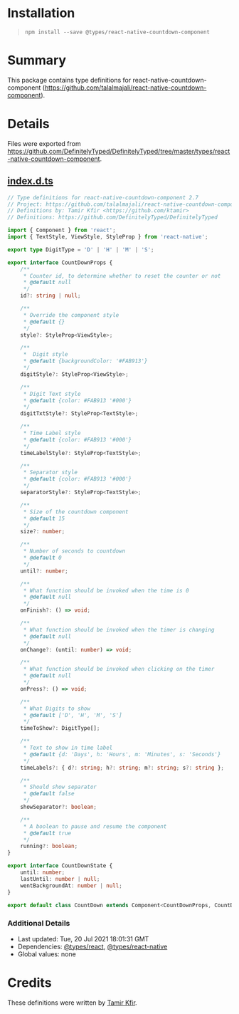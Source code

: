 # Installation
> `npm install --save @types/react-native-countdown-component`

# Summary
This package contains type definitions for react-native-countdown-component (https://github.com/talalmajali/react-native-countdown-component).

# Details
Files were exported from https://github.com/DefinitelyTyped/DefinitelyTyped/tree/master/types/react-native-countdown-component.
## [index.d.ts](https://github.com/DefinitelyTyped/DefinitelyTyped/tree/master/types/react-native-countdown-component/index.d.ts)
````ts
// Type definitions for react-native-countdown-component 2.7
// Project: https://github.com/talalmajali/react-native-countdown-component
// Definitions by: Tamir Kfir <https://github.com/ktamir>
// Definitions: https://github.com/DefinitelyTyped/DefinitelyTyped

import { Component } from 'react';
import { TextStyle, ViewStyle, StyleProp } from 'react-native';

export type DigitType = 'D' | 'H' | 'M' | 'S';

export interface CountDownProps {
    /**
     * Counter id, to determine whether to reset the counter or not
     * @default null
     */
    id?: string | null;

    /**
     * Override the component style
     * @default {}
     */
    style?: StyleProp<ViewStyle>;

    /**
     *  Digit style
     * @default {backgroundColor: '#FAB913'}
     */
    digitStyle?: StyleProp<ViewStyle>;

    /**
     * Digit Text style
     * @default {color: #FAB913 '#000'}
     */
    digitTxtStyle?: StyleProp<TextStyle>;

    /**
     * Time Label style
     * @default {color: #FAB913 '#000'}
     */
    timeLabelStyle?: StyleProp<TextStyle>;

    /**
     * Separator style
     * @default {color: #FAB913 '#000'}
     */
    separatorStyle?: StyleProp<TextStyle>;

    /**
     * Size of the countdown component
     * @default 15
     */
    size?: number;

    /**
     * Number of seconds to countdown
     * @default 0
     */
    until?: number;

    /**
     * What function should be invoked when the time is 0
     * @default null
     */
    onFinish?: () => void;

    /**
     * What function should be invoked when the timer is changing
     * @default null
     */
    onChange?: (until: number) => void;

    /**
     * What function should be invoked when clicking on the timer
     * @default null
     */
    onPress?: () => void;

    /**
     * What Digits to show
     * @default ['D', 'H', 'M', 'S']
     */
    timeToShow?: DigitType[];

    /**
     * Text to show in time label
     * @default {d: 'Days', h: 'Hours', m: 'Minutes', s: 'Seconds'}
     */
    timeLabels?: { d?: string; h?: string; m?: string; s?: string };

    /**
     * Should show separator
     * @default false
     */
    showSeparator?: boolean;

    /**
     * A boolean to pause and resume the component
     * @default true
     */
    running?: boolean;
}

export interface CountDownState {
    until: number;
    lastUntil: number | null;
    wentBackgroundAt: number | null;
}

export default class CountDown extends Component<CountDownProps, CountDownState> {}

````

### Additional Details
 * Last updated: Tue, 20 Jul 2021 18:01:31 GMT
 * Dependencies: [@types/react](https://npmjs.com/package/@types/react), [@types/react-native](https://npmjs.com/package/@types/react-native)
 * Global values: none

# Credits
These definitions were written by [Tamir Kfir](https://github.com/ktamir).
